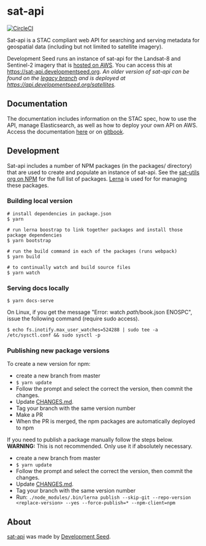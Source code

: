 # sat-api 

[![CircleCI](https://circleci.com/gh/sat-utils/sat-api.svg?style=svg)](https://circleci.com/gh/sat-utils/sat-api)

Sat-api is a STAC compliant web API for searching and serving metadata for geospatial data (including but not limited to satellite imagery).

Development Seed runs an instance of sat-api for the Landsat-8 and Sentinel-2 imagery that is [hosted on AWS](https://aws.amazon.com/earth/). You can access this at https://sat-api.developmentseed.org. *An older version of sat-api can be found on the [legacy branch](https://github.com/sat-utils/sat-api/tree/legacy) and is deployed at https://api.developmentseed.org/satellites.*


## Documentation

The documentation includes information on the STAC spec, how to use the API, manage Elasticsearch, as well as how to deploy your own API on AWS. Access the documentation [here](docs) or on [gitbook](https://sat-utils.gitbook.io/sat-api/).


## Development

Sat-api includes a number of NPM packages (in the packages/ directory) that are used to create and populate an instance of sat-api. See the [sat-utils org on NPM](https://www.npmjs.com/org/sat-utils) for the full list of packages. [Lerna](https://github.com/lerna/lerna) is used for for managing these packages.

### Building local version

    # install dependencies in package.json
    $ yarn

    # run lerna boostrap to link together packages and install those package dependencies
    $ yarn bootstrap

    # run the build command in each of the packages (runs webpack)
    $ yarn build

    # to continually watch and build source files
    $ yarn watch

### Serving docs locally

    $ yarn docs-serve

On Linux, if you get the message "Error: watch *path*/book.json ENOSPC", issue the following command (require sudo access).

    $ echo fs.inotify.max_user_watches=524288 | sudo tee -a /etc/sysctl.conf && sudo sysctl -p

### Publishing new package versions

To create a new version for npm:

- create a new branch from master
- `$ yarn update`
- Follow the prompt and select the correct the version, then commit the changes.
- Update [CHANGES.md](CHANGES.md).
- Tag your branch with the same version number
- Make a PR
- When the PR is merged, the npm packages are automatically deployed to npm

If you need to publish a package manually follow the steps below. **WARNING:** This is not recommended. Only use it if absolutely necessary.

- create a new branch from master
- `$ yarn update`
- Follow the prompt and select the correct the version, then commit the changes.
- Update [CHANGES.md](CHANGES.md).
- Tag your branch with the same version number
- Run: `./node_modules/.bin/lerna publish --skip-git --repo-version <replace-version> --yes --force-publish=* --npm-client=npm`


## About

[sat-api](http://github.com/sat-utils/sat-api.git) was made by [Development Seed](http://developmentseed.org).
